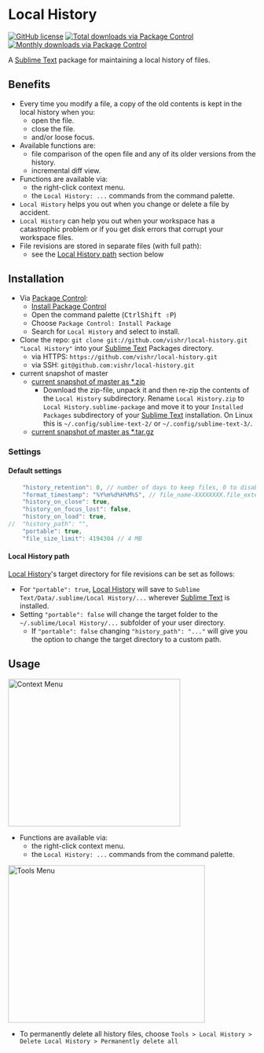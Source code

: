 # Local History

[![GitHub license](https://img.shields.io/github/license/vishr/local-history.svg?style=flat-square)](https://github.com/vishr/local-history/tree/master/LICENSE.md)
[![Total downloads via Package Control](https://img.shields.io/packagecontrol/dt/Local%20History.svg?style=flat-square)](https://packagecontrol.io/packages/Local%20History)
[![Monthly downloads via Package Control](https://img.shields.io/packagecontrol/dm/Local%20History.svg?style=flat-square)](https://packagecontrol.io/packages/Local%20History)


A [Sublime Text](https://www.sublimetext.com) package for maintaining a local history of files.

## Benefits

* Every time you modify a file, a copy of the old contents is kept in the local history when you:
  * open the file.
  * close the file.
  * and/or loose focus.
* Available functions are:
  * file comparison of the open file and any of its older versions from the history.
  * incremental diff view.
* Functions are available via:
  * the right-click context menu.
  * the `Local History: ...` commands from the command palette.
* `Local History` helps you out when you change or delete a file by accident.
* `Local History` can help you out when your workspace has a catastrophic problem or if you get disk errors that corrupt your workspace files.
* File revisions are stored in separate files (with full path):
	* see the [Local History path](#local-history-path) section below

## Installation

* Via [Package Control](https://www.packagecontrol.io):
  * [Install Package Control](https://www.packagecontrol.io/installation)
  * Open the command palette (<kbd>Ctrl</kbd><kbd>Shift ⇧</kbd><kbd>P</kbd>)
  * Choose `Package Control: Install Package`
  * Search for `Local History` and select to install.
* Clone the repo: `git clone git://github.com/vishr/local-history.git "Local History"` into your [Sublime Text](https://www.sublimetext.com) Packages directory.
  * via HTTPS: `https://github.com/vishr/local-history.git`
  * via SSH: `git@github.com:vishr/local-history.git`
* current snapshot of master
  * [current snapshot of master as *.zip](https://github.com/vishr/local-history/archive/master.zip)
    * Download the zip-file, unpack it and then re-zip the contents of the `Local History` subdirectory. Rename `Local History.zip` to `Local History.sublime-package` and move it to your `Installed Packages` subdirectory of your [Sublime Text](https://www.sublimetext.com) installation. On Linux this is `~/.config/sublime-text-2/` or `~/.config/sublime-text-3/`.
  * [current snapshot of master as *.tar.gz](https://github.com/vishr/local-history/archive/master.tar.gz)

### Settings

#### Default settings

```js
    "history_retention": 0, // number of days to keep files, 0 to disable deletion
    "format_timestamp": "%Y%m%d%H%M%S", // file_name-XXXXXXXX.file_extension
    "history_on_close": true,
    "history_on_focus_lost": false,
    "history_on_load": true,
//  "history_path": "",
    "portable": true,
    "file_size_limit": 4194304 // 4 MB
```

#### Local History path

[Local History](https://github.com/vishr/local-history)'s target directory for file revisions can be set as follows:

* For `"portable": true`, [Local History](https://github.com/vishr/local-history) will save to `Sublime Text/Data/.sublime/Local History/...` wherever [Sublime Text](https://www.sublimetext.com) is installed.
* Setting `"portable": false` will change the target folder to the `~/.sublime/Local History/...` subfolder of your user directory.
  * If `"portable": false` changing `"history_path": "..."` will give you the option to change the target directory to a custom path.

## Usage

<img src="https://raw.githubusercontent.com/vishr/local-history/master/docs/context-menu.png" alt="Context Menu" width="350" height="300">

* Functions are available via:
  * the right-click context menu.
  * the `Local History: ...` commands from the command palette.

<img src="https://raw.githubusercontent.com/vishr/local-history/master/docs/tools-menu.png" alt="Tools Menu" width="400" height="320">

* To permanently delete all history files, choose `Tools > Local History > Delete Local History > Permanently delete all`
